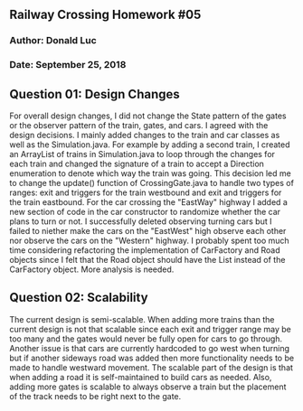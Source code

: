 Railway Crossing Homework #05
-----------------------------
### Author: Donald Luc  
### Date: September 25, 2018  


## Question 01: Design Changes
For overall design changes, I did not change the State pattern of the gates or the observer pattern of the train, gates, and cars. I agreed with the design decisions. I mainly added changes to the train and car classes as well as the Simulation.java. For example by adding a second train, I created an ArrayList of trains in Simulation.java to loop through the changes for each train and changed the signature of a train to accept a Direction enumeration to denote which way the train was going. This decision led me to change the update() function of CrossingGate.java to handle two types of ranges: exit and triggers for the train westbound and exit and triggers for the train eastbound. For the car crossing the "EastWay" highway I added a new section of code in the car constructor to randomize whether the car plans to turn or not. I successfully deleted observing turning cars but I failed to niether make the cars on the "EastWest" high observe each other nor observe the cars on the "Western" highway. I probably spent too much time considering refactoring the implementation of CarFactory and Road objects since I felt that the Road object should have the List<Car> instead of the CarFactory object. More analysis is needed.


## Question 02: Scalability
The current design is semi-scalable. When adding more trains than the current design is not that scalable since each exit and trigger range may be too many and the gates would never be fully open for cars to go through. Another issue is that cars are currently hardcoded to go west when turning but if another sideways road was added then more functionality needs to be made to handle westward movement. The scalable part of the design is that when adding a road it is self-maintained to build cars as needed. Also, adding more gates is scalable to always observe a train but the placement of the track needs to be right next to the gate.
